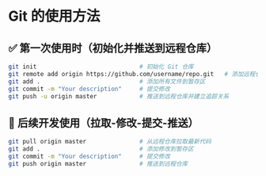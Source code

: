# Git 的使用方法

## ✅ 第一次使用时（初始化并推送到远程仓库）
```bash
git init                             # 初始化 Git 仓库
git remote add origin https://github.com/username/repo.git   # 添加远程仓库地址
git add .                            # 添加所有文件到暂存区
git commit -m "Your description"     # 提交修改
git push -u origin master            # 推送到远程仓库并建立追踪关系
```
## 🔄 后续开发使用（拉取-修改-提交-推送）
```bash
git pull origin master               # 从远程仓库拉取最新代码
git add .                            # 添加修改到暂存区
git commit -m "Your description"     # 提交修改
git push origin master               # 推送到远程仓库
```